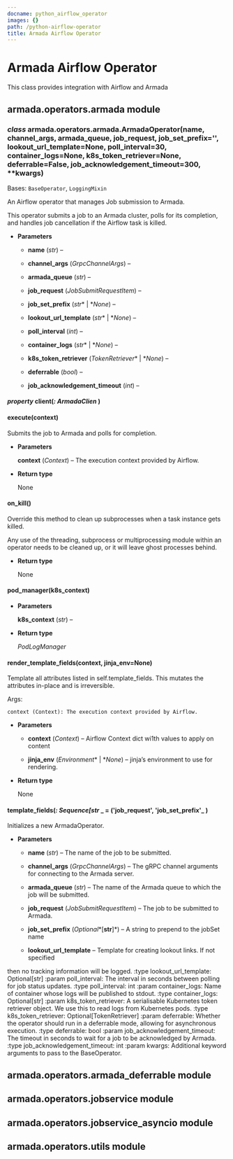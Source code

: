 ```yaml
---
docname: python_airflow_operator
images: {}
path: /python-airflow-operator
title: Armada Airflow Operator
---
```


# Armada Airflow Operator

This class provides integration with Airflow and Armada

## armada.operators.armada module


### _class_ armada.operators.armada.ArmadaOperator(name, channel_args, armada_queue, job_request, job_set_prefix='', lookout_url_template=None, poll_interval=30, container_logs=None, k8s_token_retriever=None, deferrable=False, job_acknowledgement_timeout=300, \*\*kwargs)
Bases: `BaseOperator`, `LoggingMixin`

An Airflow operator that manages Job submission to Armada.

This operator submits a job to an Armada cluster, polls for its completion,
and handles job cancellation if the Airflow task is killed.


* **Parameters**

    
    * **name** (*str*) – 


    * **channel_args** (*GrpcChannelArgs*) – 


    * **armada_queue** (*str*) – 


    * **job_request** (*JobSubmitRequestItem*) – 


    * **job_set_prefix** (*str** | **None*) – 


    * **lookout_url_template** (*str** | **None*) – 


    * **poll_interval** (*int*) – 


    * **container_logs** (*str** | **None*) – 


    * **k8s_token_retriever** (*TokenRetriever** | **None*) – 


    * **deferrable** (*bool*) – 


    * **job_acknowledgement_timeout** (*int*) – 



#### _property_ client(_: ArmadaClien_ )

#### execute(context)
Submits the job to Armada and polls for completion.


* **Parameters**

    **context** (*Context*) – The execution context provided by Airflow.



* **Return type**

    None



#### on_kill()
Override this method to clean up subprocesses when a task instance gets killed.

Any use of the threading, subprocess or multiprocessing module within an
operator needs to be cleaned up, or it will leave ghost processes behind.


* **Return type**

    None



#### pod_manager(k8s_context)

* **Parameters**

    **k8s_context** (*str*) – 



* **Return type**

    *PodLogManager*



#### render_template_fields(context, jinja_env=None)
Template all attributes listed in self.template_fields.
This mutates the attributes in-place and is irreversible.

Args:

    context (Context): The execution context provided by Airflow.


* **Parameters**

    
    * **context** (*Context*) – Airflow Context dict wi1th values to apply on content


    * **jinja_env** (*Environment** | **None*) – jinja’s environment to use for rendering.



* **Return type**

    None



#### template_fields(_: Sequence[str_ _ = ('job_request', 'job_set_prefix'_ )
Initializes a new ArmadaOperator.


* **Parameters**

    
    * **name** (*str*) – The name of the job to be submitted.


    * **channel_args** (*GrpcChannelArgs*) – The gRPC channel arguments for connecting to the Armada server.


    * **armada_queue** (*str*) – The name of the Armada queue to which the job will be submitted.


    * **job_request** (*JobSubmitRequestItem*) – The job to be submitted to Armada.


    * **job_set_prefix** (*Optional**[**str**]*) – A string to prepend to the jobSet name


    * **lookout_url_template** – Template for creating lookout links. If not specified


then no tracking information will be logged.
:type lookout_url_template: Optional[str]
:param poll_interval: The interval in seconds between polling for job status updates.
:type poll_interval: int
:param container_logs: Name of container whose logs will be published to stdout.
:type container_logs: Optional[str]
:param k8s_token_retriever: A serialisable Kubernetes token retriever object. We use
this to read logs from Kubernetes pods.
:type k8s_token_retriever: Optional[TokenRetriever]
:param deferrable: Whether the operator should run in a deferrable mode, allowing
for asynchronous execution.
:type deferrable: bool
:param job_acknowledgement_timeout: The timeout in seconds to wait for a job to be
acknowledged by Armada.
:type job_acknowledgement_timeout: int
:param kwargs: Additional keyword arguments to pass to the BaseOperator.

## armada.operators.armada_deferrable module

## armada.operators.jobservice module

## armada.operators.jobservice_asyncio module

## armada.operators.utils module

